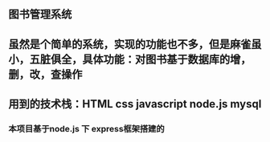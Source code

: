 图书管理系统
--------------
## 虽然是个简单的系统，实现的功能也不多，但是麻雀虽小，五脏俱全，具体功能：对图书基于数据库的增，删，改，查操作
## 用到的技术栈：HTML css javascript node.js mysql
### 本项目基于node.js 下 express框架搭建的 
